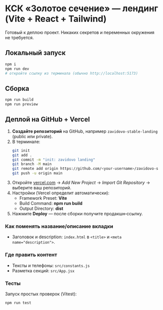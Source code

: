 # КСК «Золотое сечение» — лендинг (Vite + React + Tailwind)

Готовый к деплою проект. Никаких секретов и переменных окружения не требуется.

## Локальный запуск

```bash
npm i
npm run dev
# откройте ссылку из терминала (обычно http://localhost:5173)
```

## Сборка
```bash
npm run build
npm run preview
```

## Деплой на GitHub + Vercel

1. **Создайте репозиторий** на GitHub, например `zavidovo-stable-landing` (public или private).
2. В терминале:
   ```bash
   git init
   git add .
   git commit -m "init: zavidovo landing"
   git branch -M main
   git remote add origin https://github.com/<your-username>/zavidovo-stable-landing.git
   git push -u origin main
   ```
3. Откройте [vercel.com](https://vercel.com) → *Add New Project* → *Import Git Repository* → выберите ваш репозиторий.
4. Настройки (Vercel определит автоматически):
   - Framework Preset: **Vite**
   - Build Command: **npm run build**
   - Output Directory: **dist**
5. Нажмите **Deploy** — после сборки получите продакшн‑ссылку.

### Как поменять название/описание вкладки
- Заголовок и description: `index.html` в `<title>` и `<meta name="description">`.

### Где править контент
- Тексты и телефоны: `src/constants.js`
- Разметка секций: `src/App.jsx`

### Тесты
Запуск простых проверок (Vitest):
```bash
npm run test
```
